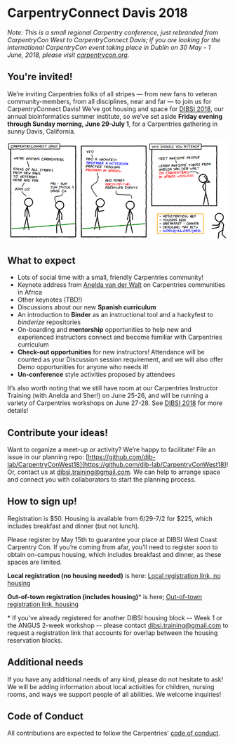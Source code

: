 # CarpentryConnect Davis 2018

_Note: This is a small regional Carpentry conference, just rebranded
from CarpentryCon West to CarpentryConnect Davis; if you are looking
for the international CarpentryCon event taking place in Dublin on 30
May - 1 June, 2018, please visit
[carpentrycon.org](http://www.carpentrycon.org/)._

## You're invited!

We’re inviting Carpentries folks of all stripes — from new fans to veteran community-members, from all disciplines, near and far — to join us for CarpentryConnect Davis! We’ve got housing and space for [DIBSI 2018](http://ivory.idyll.org/dibsi/), our annual bioinformatics summer institute, so we’ve set aside **Friday evening through Sunday morning, June 29-July 1**, for a Carpentries gathering in sunny Davis, California. 

![image](./images/CarpentryConnect.png)

## What to expect
- Lots of social time with a small, friendly Carpentries community!
- Keynote address from [Anelda van der Walt](https://twitter.com/aneldavdw) on  Carpentries communities in Africa
- Other keynotes (TBD!) 
- Discussions about our new **Spanish curriculum**
- An introduction to **Binder** as an instructional tool and a hackyfest to *binderize* repositories 
- On-boarding and **mentorship** opportunities to help new and experienced instructors connect and become familiar with Carpentries curriculum
- **Check-out opportunities** for new instructors! Attendance will be counted as your Discussion session requirement, and we will also offer Demo opportunities for anyone who needs it!
- **Un-conference** style activities proposed by attendees

It’s also worth noting that we still have room at our Carpentries Instructor Training (with Anelda and Sher!) on June 25-26, and will be running a variety of Carpentries workshops on June 27-28. See [DIBSI 2018](http://ivory.idyll.org/dibsi/) for more details!


## Contribute your ideas!

Want to organize a meet-up or activity? We’re happy to facilitate! File an issue in our planning repo: [https://github.com/dib-lab/CarpentryConWest18](https://github.com/dib-lab/CarpentryConWest18)! Or, contact us at [dibsi.training@gmail.com](mailto:dibsi.training@gmail.com). We can help to arrange space and connect you with collaborators to start the planning process.

## How to sign up!

Registration is $50. Housing is available from 6/29-7/2 for $225, which includes breakfast and dinner (but not lunch).

Please register by May 15th to guarantee your place at DIBSI West Coast Carpentry Con. If you’re coming from afar, you’ll need to register *soon* to obtain on-campus housing, which includes breakfast and dinner, as these spaces are limited.

**Local registration (no housing needed)** is here: 
[Local registration link, no housing](https://registration.genomecenter.ucdavis.edu/events/WCCC_DIBSI_2018/)

**Out-of-town registration (includes housing)**\* is here;
[Out-of-town registration link, housing](https://registration.genomecenter.ucdavis.edu/events/WCCC_with_Housing_DIBSI_2018/)

\* If you've already registered for another DIBSI housing block -- Week 1 or the ANGUS 2-week workshop -- please contact [dibsi.training@gmail.com](mailto:dibsi.training@gmail.com) to request a registration link that accounts for overlap between the housing reservation blocks.

## Additional needs

If you have any additional needs of any kind, please do not hesitate to ask! We will be adding information about local activities for children, nursing rooms, and ways we support people of all abilities. We welcome inquiries! 

## Code of Conduct

All contributions are expected to follow the Carpentries' [code of conduct](https://software-carpentry.org/conduct/).
